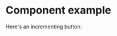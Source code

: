 <script setup>
  // This import is optional since components are auto-imported
  // import IncrementingButton from '#components/IncrementingButton.vue'
</script>

# Component example

Here's an incrementing button:

<IncrementingButton />

